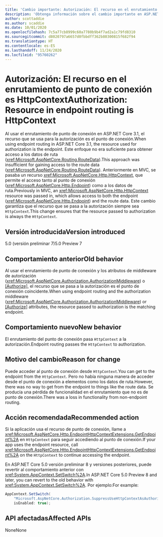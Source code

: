 ```yaml
---
title: 'Cambio importante: Autorización: El recurso en el enrutamiento de punto de conexión es HttpContext'
description: 'Obtenga información sobre el cambio importante en ASP.NET Core 5.0 titulado Autorización: El recurso en el enrutamiento de punto de conexión es HttpContext'
author: scottaddie
ms.author: scaddie
ms.date: 10/01/2020
ms.openlocfilehash: 7c5a77cb8999c60a7780b9b4f7ad2a1c79fd8310
ms.sourcegitcommit: d8020797a6657d0fbbdff362b80300815f682f94
ms.translationtype: HT
ms.contentlocale: es-ES
ms.lasthandoff: 11/24/2020
ms.locfileid: "95760262"
---
```

# <a name="authorization-resource-in-endpoint-routing-is-httpcontext"></a><span data-ttu-id="7236f-103">Autorización: El recurso en el enrutamiento de punto de conexión es HttpContext</span><span class="sxs-lookup"><span data-stu-id="7236f-103">Authorization: Resource in endpoint routing is HttpContext</span></span>

<span data-ttu-id="7236f-104">Al usar el enrutamiento de punto de conexión en ASP.NET Core 3.1, el recurso que se usa para la autorización es el punto de conexión.</span><span class="sxs-lookup"><span data-stu-id="7236f-104">When using endpoint routing in ASP.NET Core 3.1, the resource used for authorization is the endpoint.</span></span> <span data-ttu-id="7236f-105">Este enfoque no era suficiente para obtener acceso a los datos de ruta (<xref:Microsoft.AspNetCore.Routing.RouteData>).</span><span class="sxs-lookup"><span data-stu-id="7236f-105">This approach was insufficient for gaining access to the route data (<xref:Microsoft.AspNetCore.Routing.RouteData>).</span></span> <span data-ttu-id="7236f-106">Anteriormente en MVC, se pasaba un recurso <xref:Microsoft.AspNetCore.Http.HttpContext>, que permite el acceso tanto al punto de conexión (<xref:Microsoft.AspNetCore.Http.Endpoint>) como a los datos de ruta.</span><span class="sxs-lookup"><span data-stu-id="7236f-106">Previously in MVC, an <xref:Microsoft.AspNetCore.Http.HttpContext> resource was passed in, which allows access to both the endpoint (<xref:Microsoft.AspNetCore.Http.Endpoint>) and the route data.</span></span> <span data-ttu-id="7236f-107">Este cambio garantiza que el recurso que se pasa a la autorización siempre sea `HttpContext`.</span><span class="sxs-lookup"><span data-stu-id="7236f-107">This change ensures that the resource passed to authorization is always the `HttpContext`.</span></span>

## <a name="version-introduced"></a><span data-ttu-id="7236f-108">Versión introducida</span><span class="sxs-lookup"><span data-stu-id="7236f-108">Version introduced</span></span>

<span data-ttu-id="7236f-109">5.0 (versión preliminar 7)</span><span class="sxs-lookup"><span data-stu-id="7236f-109">5.0 Preview 7</span></span>

## <a name="old-behavior"></a><span data-ttu-id="7236f-110">Comportamiento anterior</span><span class="sxs-lookup"><span data-stu-id="7236f-110">Old behavior</span></span>

<span data-ttu-id="7236f-111">Al usar el enrutamiento de punto de conexión y los atributos de middleware de autorización (<xref:Microsoft.AspNetCore.Authorization.AuthorizationMiddleware>) o [[Authorize]](xref:Microsoft.AspNetCore.Authorization.AuthorizeAttribute), el recurso que se pasa a la autorización es el punto de conexión coincidente.</span><span class="sxs-lookup"><span data-stu-id="7236f-111">When using endpoint routing and the authorization middleware (<xref:Microsoft.AspNetCore.Authorization.AuthorizationMiddleware>) or [[Authorize]](xref:Microsoft.AspNetCore.Authorization.AuthorizeAttribute) attributes, the resource passed to authorization is the matching endpoint.</span></span>

## <a name="new-behavior"></a><span data-ttu-id="7236f-112">Comportamiento nuevo</span><span class="sxs-lookup"><span data-stu-id="7236f-112">New behavior</span></span>

<span data-ttu-id="7236f-113">El enrutamiento del punto de conexión pasa `HttpContext` a la autorización.</span><span class="sxs-lookup"><span data-stu-id="7236f-113">Endpoint routing passes the `HttpContext` to authorization.</span></span>

## <a name="reason-for-change"></a><span data-ttu-id="7236f-114">Motivo del cambio</span><span class="sxs-lookup"><span data-stu-id="7236f-114">Reason for change</span></span>

<span data-ttu-id="7236f-115">Puede acceder al punto de conexión desde `HttpContext`.</span><span class="sxs-lookup"><span data-stu-id="7236f-115">You can get to the endpoint from the `HttpContext`.</span></span> <span data-ttu-id="7236f-116">Pero no había ninguna manera de acceder desde el punto de conexión a elementos como los datos de ruta.</span><span class="sxs-lookup"><span data-stu-id="7236f-116">However, there was no way to get from the endpoint to things like the route data.</span></span> <span data-ttu-id="7236f-117">Se producía una pérdida de funcionalidad en el enrutamiento que no es de punto de conexión.</span><span class="sxs-lookup"><span data-stu-id="7236f-117">There was a loss in functionality from non-endpoint routing.</span></span>

## <a name="recommended-action"></a><span data-ttu-id="7236f-118">Acción recomendada</span><span class="sxs-lookup"><span data-stu-id="7236f-118">Recommended action</span></span>

<span data-ttu-id="7236f-119">Si la aplicación usa el recurso de punto de conexión, llame a <xref:Microsoft.AspNetCore.Http.EndpointHttpContextExtensions.GetEndpoint%2A> en `HttpContext` para seguir accediendo al punto de conexión.</span><span class="sxs-lookup"><span data-stu-id="7236f-119">If your app uses the endpoint resource, call <xref:Microsoft.AspNetCore.Http.EndpointHttpContextExtensions.GetEndpoint%2A> on the `HttpContext` to continue accessing the endpoint.</span></span>

<span data-ttu-id="7236f-120">En ASP.NET Core 5.0 versión preliminar 8 y versiones posteriores, puede revertir al comportamiento anterior con <xref:System.AppContext.SetSwitch%2A>.</span><span class="sxs-lookup"><span data-stu-id="7236f-120">In ASP.NET Core 5.0 Preview 8 and later, you can revert to the old behavior with <xref:System.AppContext.SetSwitch%2A>.</span></span> <span data-ttu-id="7236f-121">Por ejemplo:</span><span class="sxs-lookup"><span data-stu-id="7236f-121">For example:</span></span>

```csharp
AppContext.SetSwitch(
    "Microsoft.AspNetCore.Authorization.SuppressUseHttpContextAsAuthorizationResource",
    isEnabled: true);
```

## <a name="affected-apis"></a><span data-ttu-id="7236f-122">API afectadas</span><span class="sxs-lookup"><span data-stu-id="7236f-122">Affected APIs</span></span>

<span data-ttu-id="7236f-123">None</span><span class="sxs-lookup"><span data-stu-id="7236f-123">None</span></span>

<!--

### Category

ASP.NET Core

### Affected APIs

Not detectable via API analysis

-->
